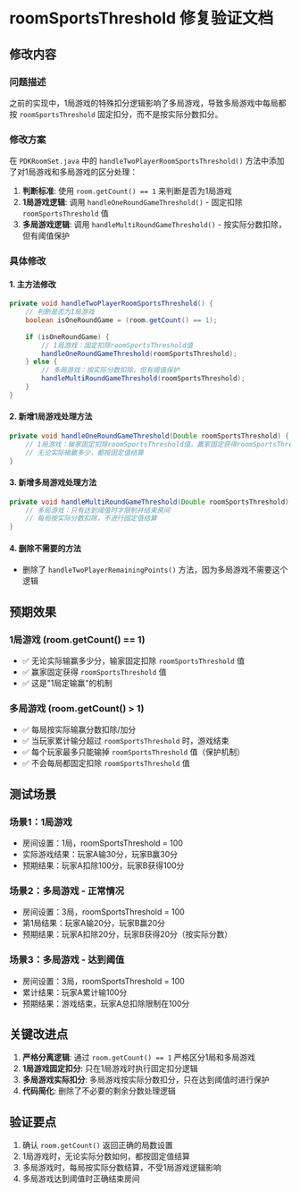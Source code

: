 # roomSportsThreshold 修复验证文档

## 修改内容

### 问题描述
之前的实现中，1局游戏的特殊扣分逻辑影响了多局游戏，导致多局游戏中每局都按 `roomSportsThreshold` 固定扣分，而不是按实际分数扣分。

### 修改方案
在 `PDKRoomSet.java` 中的 `handleTwoPlayerRoomSportsThreshold()` 方法中添加了对1局游戏和多局游戏的区分处理：

1. **判断标准**: 使用 `room.getCount() == 1` 来判断是否为1局游戏
2. **1局游戏逻辑**: 调用 `handleOneRoundGameThreshold()` - 固定扣除 `roomSportsThreshold` 值
3. **多局游戏逻辑**: 调用 `handleMultiRoundGameThreshold()` - 按实际分数扣除，但有阈值保护

### 具体修改

#### 1. 主方法修改
```java
private void handleTwoPlayerRoomSportsThreshold() {
    // 判断是否为1局游戏
    boolean isOneRoundGame = (room.getCount() == 1);
    
    if (isOneRoundGame) {
        // 1局游戏：固定扣除roomSportsThreshold值
        handleOneRoundGameThreshold(roomSportsThreshold);
    } else {
        // 多局游戏：按实际分数扣除，但有阈值保护
        handleMultiRoundGameThreshold(roomSportsThreshold);
    }
}
```

#### 2. 新增1局游戏处理方法
```java
private void handleOneRoundGameThreshold(Double roomSportsThreshold) {
    // 1局游戏：输家固定扣除roomSportsThreshold值，赢家固定获得roomSportsThreshold值
    // 无论实际输赢多少，都按固定值结算
}
```

#### 3. 新增多局游戏处理方法
```java
private void handleMultiRoundGameThreshold(Double roomSportsThreshold) {
    // 多局游戏：只有达到阈值时才限制并结束房间
    // 每局按实际分数扣除，不进行固定值结算
}
```

#### 4. 删除不需要的方法
- 删除了 `handleTwoPlayerRemainingPoints()` 方法，因为多局游戏不需要这个逻辑

## 预期效果

### 1局游戏 (room.getCount() == 1)
- ✅ 无论实际输赢多少分，输家固定扣除 `roomSportsThreshold` 值
- ✅ 赢家固定获得 `roomSportsThreshold` 值
- ✅ 这是"1局定输赢"的机制

### 多局游戏 (room.getCount() > 1)
- ✅ 每局按实际输赢分数扣除/加分
- ✅ 当玩家累计输分超过 `roomSportsThreshold` 时，游戏结束
- ✅ 每个玩家最多只能输掉 `roomSportsThreshold` 值（保护机制）
- ✅ 不会每局都固定扣除 `roomSportsThreshold` 值

## 测试场景

### 场景1：1局游戏
- 房间设置：1局，roomSportsThreshold = 100
- 实际游戏结果：玩家A输30分，玩家B赢30分
- 预期结果：玩家A扣除100分，玩家B获得100分

### 场景2：多局游戏 - 正常情况
- 房间设置：3局，roomSportsThreshold = 100
- 第1局结果：玩家A输20分，玩家B赢20分
- 预期结果：玩家A扣除20分，玩家B获得20分（按实际分数）

### 场景3：多局游戏 - 达到阈值
- 房间设置：3局，roomSportsThreshold = 100
- 累计结果：玩家A累计输100分
- 预期结果：游戏结束，玩家A总扣除限制在100分

## 关键改进点

1. **严格分离逻辑**: 通过 `room.getCount() == 1` 严格区分1局和多局游戏
2. **1局游戏固定扣分**: 只在1局游戏时执行固定扣分逻辑
3. **多局游戏实际扣分**: 多局游戏按实际分数扣分，只在达到阈值时进行保护
4. **代码简化**: 删除了不必要的剩余分数处理逻辑

## 验证要点

1. 确认 `room.getCount()` 返回正确的局数设置
2. 1局游戏时，无论实际分数如何，都按固定值结算
3. 多局游戏时，每局按实际分数结算，不受1局游戏逻辑影响
4. 多局游戏达到阈值时正确结束房间
